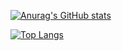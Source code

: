 [![Anurag's GitHub stats](https://github-readme-stats.vercel.app/api?username=Black-software100)](https://github.com/anuraghazra/github-readme-stats)

[![Top Langs](https://github-readme-stats.vercel.app/api/top-langs/?username=Black-software100&layout=compact)](https://github.com/anuraghazra/github-readme-stats)
